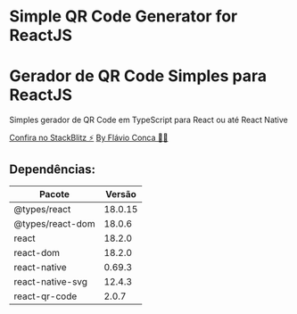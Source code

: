 # Simple QR Code Generator for ReactJS
# Gerador de QR Code Simples para ReactJS

Simples gerador de QR Code em TypeScript para React ou até React Native

[Confira no StackBlitz ⚡️](https://stackblitz.com/edit/react-ts-gtuisa)
[By Flávio Conca 🧑‍💻](https://www.instagram.com/blackbeltjs/)

## Dependências:

Pacote | Versão 
--------- | ------ 
@types/react | 18.0.15
@types/react-dom | 18.0.6
react | 18.2.0 
react-dom | 18.2.0
react-native | 0.69.3
react-native-svg | 12.4.3
react-qr-code | 2.0.7
